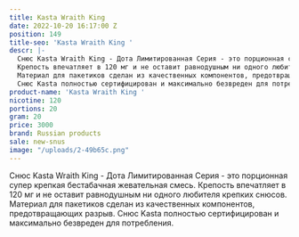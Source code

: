 ```yaml
---
title: Kasta Wraith King
date: 2022-10-20 16:17:00 Z
position: 149
title-seo: 'Kasta Wraith King '
descr: |-
  Снюс Kasta Wraith King - Дота Лимитированная Серия - это порционная супер крепкая бестабачная жевательная смесь.
  Крепость впечатляет в 120 мг и не оставит равнодушным ни одного любителя крепких снюсов.
  Материал для пакетиков сделан из качественных компонентов, предотвращающих разрыв.
  Снюс Kasta полностью сертифицирован и максимально безвреден для потребления.
product-name: 'Kasta Wraith King '
nicotine: 120
portions: 20
gram: 20
price: 3000
brand: Russian products
sale: new-snus
image: "/uploads/2-49b65c.png"
---
```


Снюс Kasta Wraith King - Дота Лимитированная Серия - это порционная супер крепкая бестабачная жевательная смесь.
Крепость впечатляет в 120 мг и не оставит равнодушным ни одного любителя крепких снюсов.
Материал для пакетиков сделан из качественных компонентов, предотвращающих разрыв.
Снюс Kasta полностью сертифицирован и максимально безвреден для потребления.